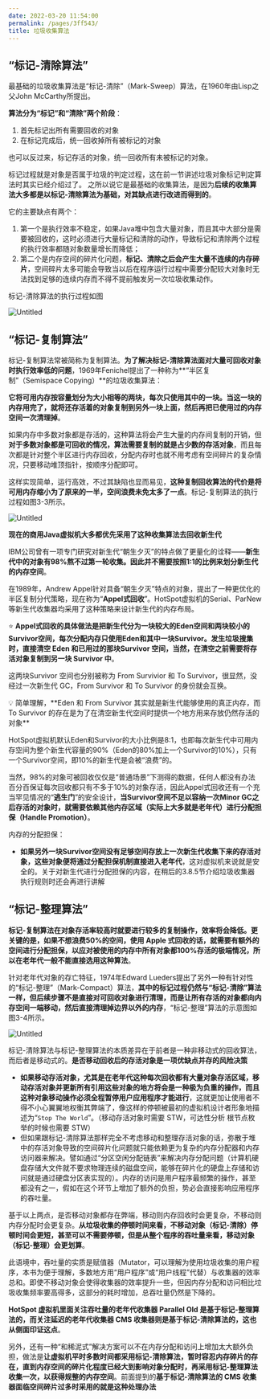 ```yaml
---
date: 2022-03-20 11:54:00
permalink: /pages/3ff543/
title: 垃圾收集算法
---
```

## “标记-清除算法”

最基础的垃圾收集算法是“标记-清除”（Mark-Sweep）算法，在1960年由Lisp之父John McCarthy所提出。

**算法分为“标记”和“清除”两个阶段**：

1. 首先标记出所有需要回收的对象
2. 在标记完成后，统一回收掉所有被标记的对象

也可以反过来，标记存活的对象，统一回收所有未被标记的对象。

标记过程就是对象是否属于垃圾的判定过程，这在前一节讲述垃圾对象标记判定算法时其实已经介绍过了。 之所以说它是最基础的收集算法，是因为**后续的收集算法大多都是以标记-清除算法为基础，对其缺点进行改进而得到的**。

它的主要缺点有两个：

1. 第一个是执行效率不稳定，如果Java堆中包含大量对象，而且其中大部分是需要被回收的，这时必须进行大量标记和清除的动作，导致标记和清除两个过程的执行效率都随对象数量增长而降低；
2. 第二个是内存空间的碎片化问题，**标记、清除之后会产生大量不连续的内存碎片**，空间碎片太多可能会导致当以后在程序运行过程中需要分配较大对象时无法找到足够的连续内存而不得不提前触发另一次垃圾收集动作。

标记-清除算法的执行过程如图

![Untitled](https://s3-us-west-2.amazonaws.com/secure.notion-static.com/bef49811-0930-4bcf-95b4-256174d618d7/Untitled.png)

## “标记-复制算法”

标记-复制算法常被简称为复制算法。**为了解决标记-清除算法面对大量可回收对象时执行效率低的问题**，1969年Fenichel提出了一种称为**“半区复制”（Semispace Copying）**的垃圾收集算法：

**它将可用内存按容量划分为大小相等的两块，每次只使用其中的一块。当这一块的内存用完了，就将还存活着的对象复制到另外一块上面，然后再把已使用过的内存空间一次清理掉**。

如果内存中多数对象都是存活的，这种算法将会产生大量的内存间复制的开销，但**对于多数对象都是可回收的情况，算法需要复制的就是占少数的存活对象**，而且每次都是针对整个半区进行内存回收，分配内存时也就不用考虑有空间碎片的复杂情况，只要移动堆顶指针，按顺序分配即可。

这样实现简单，运行高效，不过其缺陷也显而易见，**这种复制回收算法的代价是将可用内存缩小为了原来的一半，空间浪费未免太多了一点**。标记-复制算法的执行过程如图3-3所示。

![Untitled](https://s3-us-west-2.amazonaws.com/secure.notion-static.com/800ccd38-9647-44d5-ba02-7ac82fff5e6f/Untitled.png)

**现在的商用Java虚拟机大多都优先采用了这种收集算法去回收新生代**

IBM公司曾有一项专门研究对新生代“朝生夕灭”的特点做了更量化的诠释——**新生代中的对象有98%熬不过第一轮收集。因此并不需要按照1∶1的比例来划分新生代的内存空间**。

在1989年，Andrew Appel针对具备“朝生夕灭”特点的对象，提出了一种更优化的半区复制分代策略，现在称为“**Appel式回收**”。HotSpot虚拟机的Serial、ParNew等新生代收集器均采用了这种策略来设计新生代的内存布局。

⭐ **Appel式回收的具体做法是把新生代分为一块较大的Eden空间和两块较小的Survivor空间，每次分配内存只使用Eden和其中一块Survivor。发生垃圾搜集时，直接清空 Eden 和已用过的那块Survivor 空间，当然，在清空之前需要将存活对象复制到另一块 Survivor 中**。

这两块Survivor 空间也分别被称为 From Survivior 和 To Survivor，很显然，没经过一次新生代 GC，From Survivor 和 To Survivor 的身份就会互换。

<aside> 💡 简单理解，**Eden 和 From Survivor 其实就是新生代能够使用的真正内存，而 To Survivor 的存在是为了在清空新生代空间时提供一个地方用来存放仍然存活的对象**


</aside>

HotSpot虚拟机默认Eden和Survivor的大小比例是8∶1，也即每次新生代中可用内存空间为整个新生代容量的90%（Eden的80%加上一个Survivor的10%），只有一个Survivor空间，即10%的新生代是会被“浪费”的。

当然，98%的对象可被回收仅仅是“普通场景”下测得的数据，任何人都没有办法百分百保证每次回收都只有不多于10%的对象存活，因此Appel式回收还有一个充当罕见情况的“**逃生门**”的安全设计，**当Survivor空间不足以容纳一次Minor GC之后存活的对象时，就需要依赖其他内存区域（实际上大多就是老年代）进行分配担保（Handle Promotion）**。

内存的分配担保：

- **如果另外一块Survivor空间没有足够空间存放上一次新生代收集下来的存活对象，这些对象便将通过分配担保机制直接进入老年代**，这对虚拟机来说就是安全的。关于对新生代进行分配担保的内容，在稍后的3.8.5节介绍垃圾收集器执行规则时还会再进行讲解

## “标记-整理算法”

**标记-复制算法在对象存活率较高时就要进行较多的复制操作，效率将会降低。更关键的是，如果不想浪费50%的空间，使用 Apple 式回收的话，就需要有额外的空间进行分配担保，以应对被使用的内存中所有对象都100%存活的极端情况，所以在老年代一般不能直接选用这种算法**。

针对老年代对象的存亡特征，1974年Edward Lueders提出了另外一种有针对性的“标记-整理”（Mark-Compact）算法，**其中的标记过程仍然与“标记-清除”算法一样，但后续步骤不是直接对可回收对象进行清理，而是让所有存活的对象都向内存空间一端移动，然后直接清理掉边界以外的内存**，“标记-整理”算法的示意图如图3-4所示。

![Untitled](https://s3-us-west-2.amazonaws.com/secure.notion-static.com/54afda30-bbdb-4852-af75-66448e1a2627/Untitled.png)

标记-清除算法与标记-整理算法的本质差异在于前者是一种非移动式的回收算法，而后者是移动式的。**是否移动回收后的存活对象是一项优缺点并存的风险决策**

- **如果移动存活对象，尤其是在老年代这种每次回收都有大量对象存活区域，移动存活对象并更新所有引用这些对象的地方将会是一种极为负重的操作，而且这种对象移动操作必须全程暂停用户应用程序才能进行**，这就更加让使用者不得不小心翼翼地权衡其弊端了，像这样的停顿被最初的虚拟机设计者形象地描述为“`Stop The World`”。（移动存活对象时需要 STW，可达性分析 根节点枚举的时候也需要 STW）
- 但如果跟标记-清除算法那样完全不考虑移动和整理存活对象的话，弥散于堆中的存活对象导致的空间碎片化问题就只能依赖更为复杂的内存分配器和内存访问器来解决。譬如通过“分区空闲分配链表”来解决内存分配问题（计算机硬盘存储大文件就不要求物理连续的磁盘空间，能够在碎片化的硬盘上存储和访问就是通过硬盘分区表实现的）。内存的访问是用户程序最频繁的操作，甚至都没有之一，假如在这个环节上增加了额外的负担，势必会直接影响应用程序的吞吐量。

基于以上两点，是否移动对象都存在弊端，移动则内存回收时会更复杂，不移动则内存分配时会更复杂。**从垃圾收集的停顿时间来看，不移动对象（标记-清除）停顿时间会更短，甚至可以不需要停顿，但是从整个程序的吞吐量来看，移动对象（标记-整理）会更划算**。

此语境中，吞吐量的实质是赋值器（Mutator，可以理解为使用垃圾收集的用户程序，本书为便于理解，多数地方用“用户程序”或“用户线程”代替）与收集器的效率总和。即使不移动对象会使得收集器的效率提升一些，但因内存分配和访问相比垃圾收集频率要高得多，这部分的耗时增加，总吞吐量仍然是下降的。

**HotSpot 虚拟机里面关注吞吐量的老年代收集器 Parallel Old 是基于标记-整理算法的，而关注延迟的老年代收集器 CMS 收集器则是基于标记-清除算法的，这也从侧面印证这点**。

另外，还有一种“和稀泥式”解决方案可以不在内存分配和访问上增加太大额外负担，做法是**让虚拟机平时多数时间都采用标记-清除算法，暂时容忍内存碎片的存在，直到内存空间的碎片化程度已经大到影响对象分配时，再采用标记-整理算法收集一次，以获得规整的内存空间**。前面提到的**基于标记-清除算法的 CMS 收集器面临空间碎片过多时采用的就是这种处理办法**
